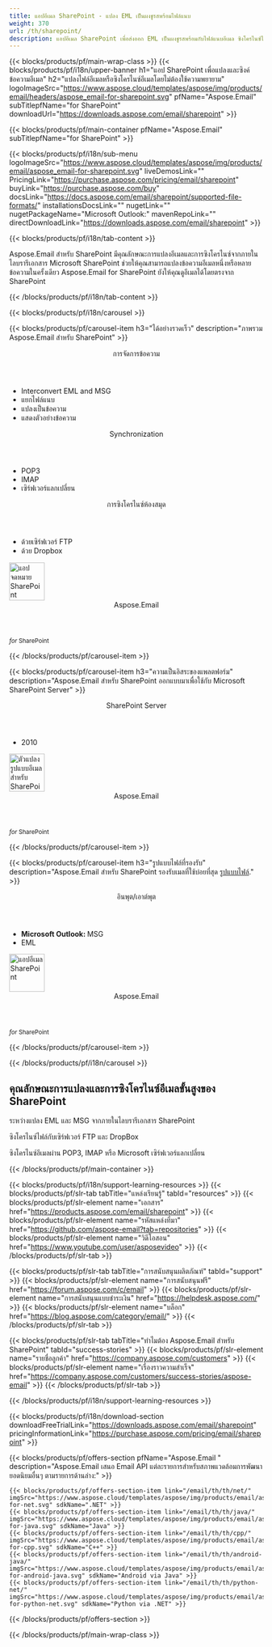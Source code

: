```yaml
---
title: แอปอีเมล SharePoint - แปลง EML เป็นผงชูรสพร้อมไฟล์แนบ 
weight: 370
url: /th/sharepoint/ 
description: แอปอีเมล SharePoint เพื่อส่งออก EML เป็นผงชูรสพร้อมกับไฟล์แนบอีเมล ซิงโครไนซ์ไฟล์และอีเมลจาก FTP POP3 IMAP หรือ MS เซิร์ฟเวอร์แลกเปลี่ยน
---
```


{{< blocks/products/pf/main-wrap-class >}}
{{< blocks/products/pf/i18n/upper-banner h1="แอป SharePoint เพื่อแปลงและซิงค์ข้อความอีเมล" h2="แปลงไฟล์อีเมลหรือซิงโครไนซ์อีเมลโดยไม่ต้องใช้ความพยายาม" logoImageSrc="https://www.aspose.cloud/templates/aspose/img/products/email/headers/aspose_email-for-sharepoint.svg" pfName="Aspose.Email" subTitlepfName="for SharePoint" downloadUrl="https://downloads.aspose.com/email/sharepoint" >}}

{{< blocks/products/pf/main-container pfName="Aspose.Email" subTitlepfName="for SharePoint" >}}

{{< blocks/products/pf/i18n/sub-menu logoImageSrc="https://www.aspose.cloud/templates/aspose/img/products/email/aspose_email-for-sharepoint.svg" liveDemosLink="" PricingLink="https://purchase.aspose.com/pricing/email/sharepoint" buyLink="https://purchase.aspose.com/buy" docsLink="https://docs.aspose.com/email/sharepoint/supported-file-formats/" installationsDocsLink="" nugetLink="" nugetPackageName="Microsoft Outlook:" mavenRepoLink="" directDownloadLink="https://downloads.aspose.com/email/sharepoint" >}}

{{< blocks/products/pf/i18n/tab-content >}}
<p>
 Aspose.Email สำหรับ SharePoint มีคุณลักษณะการแปลงอีเมลและการซิงโครไนซ์จากภายในไลบรารีเอกสาร Microsoft SharePoint ช่วยให้คุณสามารถแปลงข้อความอีเมลหนึ่งหรือหลายข้อความในครั้งเดียว Aspose.Email for SharePoint ยังให้คุณดูอีเมลได้โดยตรงจาก SharePoint
</p>

{{< /blocks/products/pf/i18n/tab-content >}}

<!--Diagrams Start-->
{{< blocks/products/pf/i18n/carousel >}}

{{< blocks/products/pf/carousel-item h3="ได้อย่างรวดเร็ว" description="ภาพรวม Aspose.Email สำหรับ SharePoint" >}}
<div class="diagram1 d1-sharepoint">
 <div class="d1-row">
  <div class="d1-col d1-left">
   <header>
    <i class="fa fa-envelope">
    </i>
    การจัดการข้อความ
   </header>
   <ul>
    <li>
     Interconvert EML and MSG
    </li>
    <li>
     แยกไฟล์แนบ
    </li>
    <li>
     แปลงเป็นข้อความ
    </li>
    <li>
     แสดงตัวอย่างข้อความ
    </li>
   </ul>
   <header>
    <i class="fa fa-balance-scale">
    </i>
    Synchronization
   </header>
   <ul>
    <li>
     POP3
    </li>
    <li>
     IMAP
    </li>
    <li>
     เซิร์ฟเวอร์แลกเปลี่ยน
    </li>
   </ul>
  </div>
  <!--/left-->
  <div class="d1-col d1-right">
   <header>
    <i class="fa fa-check-square-o">
    </i>
    การซิงโครไนซ์ห้องสมุด
   </header>
   <ul>
    <li>
     ด้วยเซิร์ฟเวอร์ FTP
    </li>
    <li>
     ด้วย Dropbox
    </li>
   </ul>
  </div>
  <!--/right-->
 </div>
 <!--/row-->
 <div class="d1-logo">
  <img width="70" height="75" alt="แอปจดหมาย SharePoint" src="https://www.aspose.cloud/templates/aspose/img/products/email/aspose_email-for-sharepoint.svg"/>
  <header>
   Aspose.Email
  </header>
  <footer>
   <small>
    <em>
     for
    </em>
    SharePoint
   </small>
  </footer>
 </div>
 <!--/logo-->
</div>

{{< /blocks/products/pf/carousel-item >}}

{{< blocks/products/pf/carousel-item h3="ความเป็นอิสระของแพลตฟอร์ม" description="Aspose.Email สำหรับ SharePoint ออกแบบมาเพื่อใช้กับ Microsoft SharePoint Server" >}}
<div class="diagram1 d1-sharepoint">
 <div class="d1-row">
  <div class="d1-col d1-left">
   <header style="padding-left: 0px;">
    <i class="fa fa-cubes">
    </i>
    SharePoint Server
   </header>
   <ul>
    <li>
     2010
    </li>
   </ul>
  </div>
  <!--/left-->
  <div class="d1-col d1-right">
  </div>
  <!--/right-->
 </div>
 <!--/row-->
 <div class="d1-logo">
  <img width="70" height="75" alt="ตัวแปลงรูปแบบอีเมลสำหรับ SharePoint" src="https://www.aspose.cloud/templates/aspose/img/products/email/aspose_email-for-sharepoint.svg"/>
  <header>
   Aspose.Email
  </header>
  <footer>
   <small>
    <em>
     for
    </em>
    SharePoint
   </small>
  </footer>
 </div>
 <!--/logo-->
</div>

{{< /blocks/products/pf/carousel-item >}}

{{< blocks/products/pf/carousel-item h3="รูปแบบไฟล์ที่รองรับ" description="Aspose.Email สำหรับ SharePoint รองรับเมลที่ใช้บ่อยที่สุด [รูปแบบไฟล์](https://docs.aspose.com/email/sharepoint/supported-file-formats/)." >}}
<div class="diagram1 d2 d1-sharepoint">
 <div class="d1-row">
  <div class="d1-col d1-left">
   <header>
    อินพุต/เอาต์พุต
   </header>
   <ul>
    <li>
     <b>
      Microsoft Outlook:
     </b>
     MSG
    </li>
    <li>
     EML
    </li>
   </ul>
  </div>
  <!--/left-->
  <div class="d1-col d1-right">
  </div>
  <!--/right-->
 </div>
 <!--/row-->
 <div class="d1-logo">
  <img width="70" height="75" alt="แอปอีเมล SharePoint" src="https://www.aspose.cloud/templates/aspose/img/products/email/aspose_email-for-sharepoint.svg"/>
  <header>
   Aspose.Email
  </header>
  <footer>
   <small>
    <em>
     for
    </em>
    SharePoint
   </small>
  </footer>
 </div>
 <!--/logo-->
</div>

{{< /blocks/products/pf/carousel-item >}}

{{< /blocks/products/pf/i18n/carousel >}}
<!--Diagrams End-->

<!--Feature-section Start-->
<div class="container-fluid features-section bg-gray singleproduct">
 <a class="anchor" id="features" name="features">
 </a>
 <div class="row">
  <div class="container">
   <h2 class="pr-ft">
    คุณลักษณะการแปลงและการซิงโครไนซ์อีเมลขั้นสูงของ SharePoint
   </h2>
   <p>
   </p>
   <div class="col-lg-4">
    <em class="fa fa-file-text-o ico-blue fa-2x col-lg-2">
    </em>
    <p class="col-lg-10">
     ระหว่างแปลง EML และ MSG จากภายในไลบรารีเอกสาร SharePoint
    </p>
   </div>
   <div class="col-lg-4">
    <em class="fa fa-server ico-blue fa-2x col-lg-2">
    </em>
    <p class="col-lg-10">
     ซิงโครไนซ์ไฟล์กับเซิร์ฟเวอร์ FTP และ DropBox
    </p>
   </div>
   <div class="col-lg-4">
    <em class="fa fa-refresh ico-blue fa-2x col-lg-2">
    </em>
    <p class="col-lg-10">
     ซิงโครไนซ์อีเมลผ่าน POP3, IMAP หรือ Microsoft เซิร์ฟเวอร์แลกเปลี่ยน
    </p>
   </div>
   <!--

<div class="col-lg-4"><em class="fa fa-dropbox  ico-blue fa-2x col-lg-2"> </em>

<p class="col-lg-10">ซิงโครไนซ์ไฟล์กับ DropBox</p>

</div>

-->
   <div class="col-lg-12">
    <h2 class="h2title">
     การแปลงระหว่างรูปแบบ MSG และ EML
    </h2>
    <p>
     Aspose.Email สำหรับ SharePoint รองรับรูปแบบข้อความยอดนิยม แอปแปลงอีเมลยังให้ความสามารถในการแปลงไฟล์ข้อความที่รองรับระหว่างกันโดยไม่สูญเสียข้อมูลใดๆ
    </p>
   </div>
   <div class="col-lg-12">
    <h2 class="h2title">
     ซิงโครไนซ์อีเมลและไฟล์โดยตรงจาก SharePoint
    </h2>
    <p>
     Aspose.Email สำหรับ SharePoint สามารถเชื่อมต่อกับ FTP, POP3, IMAP และ Microsoft เซิร์ฟเวอร์แลกเปลี่ยนs สำหรับการซิงโครไนซ์อีเมลได้จากภายในแอปพลิเคชัน SharePoint นอกจากนี้ แอปยังอนุญาตให้เชื่อมต่อกับเซิร์ฟเวอร์ FTP และส่งไฟล์จากไลบรารีเอกสาร SharePoint
    </p>
   </div>
   <div class="col-lg-12">
    <h2 class="h2title">
     แยกไฟล์แนบ
    </h2>
    <p>
     Aspose.Email for SharePoint ช่วยให้คุณสามารถแยกสิ่งที่แนบมาออกจากข้อความที่ดาวน์โหลดและจัดเก็บเป็นไฟล์แยกต่างหากในไลบรารีเอกสาร SharePoint
    </p>
   </div>
  </div>
 </div>
</div>
<!--Feature-section End-->

{{< /blocks/products/pf/main-container >}}


{{< blocks/products/pf/i18n/support-learning-resources >}}
{{< blocks/products/pf/slr-tab tabTitle="แหล่งเรียนรู้" tabId="resources" >}}
{{< blocks/products/pf/slr-element name="เอกสาร" href="https://products.aspose.com/email/sharepoint" >}}
{{< blocks/products/pf/slr-element name="รหัสแหล่งที่มา" href="https://github.com/aspose-email?tab=repositories" >}}
{{< blocks/products/pf/slr-element name="วิดีโอสอน" href="https://www.youtube.com/user/asposevideo" >}}
{{< /blocks/products/pf/slr-tab >}}

{{< blocks/products/pf/slr-tab tabTitle="การสนับสนุนผลิตภัณฑ์" tabId="support" >}}
{{< blocks/products/pf/slr-element name="การสนับสนุนฟรี" href="https://forum.aspose.com/c/email" >}}
{{< blocks/products/pf/slr-element name="การสนับสนุนแบบชำระเงิน" href="https://helpdesk.aspose.com/" >}}
{{< blocks/products/pf/slr-element name="บล็อก" href="https://blog.aspose.com/category/email/" >}}
{{< /blocks/products/pf/slr-tab >}}

{{< blocks/products/pf/slr-tab tabTitle="ทำไมต้อง Aspose.Email สำหรับ SharePoint" tabId="success-stories" >}}
{{< blocks/products/pf/slr-element name="รายชื่อลูกค้า" href="https://company.aspose.com/customers" >}}
{{< blocks/products/pf/slr-element name="เรื่องราวความสำเร็จ" href="https://company.aspose.com/customers/success-stories/aspose-email" >}}
{{< /blocks/products/pf/slr-tab >}}

{{< /blocks/products/pf/i18n/support-learning-resources >}}

{{< blocks/products/pf/i18n/download-section downloadFreeTrialLink="https://downloads.aspose.com/email/sharepoint" pricingInformationLink="https://purchase.aspose.com/pricing/email/sharepoint" >}}

{{< blocks/products/pf/offers-section pfName="Aspose.Email " description="Aspose.Email เสนอ Email API แต่ละรายการสำหรับสภาพแวดล้อมการพัฒนายอดนิยมอื่นๆ ตามรายการด้านล่าง:" >}}

    {{< blocks/products/pf/offers-section-item link="/email/th/th/net/" imgSrc="https://www.aspose.cloud/templates/aspose/img/products/email/aspose_email-for-net.svg" sdkName=".NET" >}}
    {{< blocks/products/pf/offers-section-item link="/email/th/th/java/" imgSrc="https://www.aspose.cloud/templates/aspose/img/products/email/aspose_email-for-java.svg" sdkName="Java" >}}
    {{< blocks/products/pf/offers-section-item link="/email/th/th/cpp/" imgSrc="https://www.aspose.cloud/templates/aspose/img/products/email/aspose_email-for-cpp.svg" sdkName="C++" >}}
    {{< blocks/products/pf/offers-section-item link="/email/th/th/android-java/" imgSrc="https://www.aspose.cloud/templates/aspose/img/products/email/aspose_email-for-android-java.svg" sdkName="Android via Java" >}}
    {{< blocks/products/pf/offers-section-item link="/email/th/th/python-net/" imgSrc="https://www.aspose.cloud/templates/aspose/img/products/email/aspose_email-for-python-net.svg" sdkName="Python via .NET" >}}

{{< /blocks/products/pf/offers-section >}}

{{< /blocks/products/pf/main-wrap-class >}}